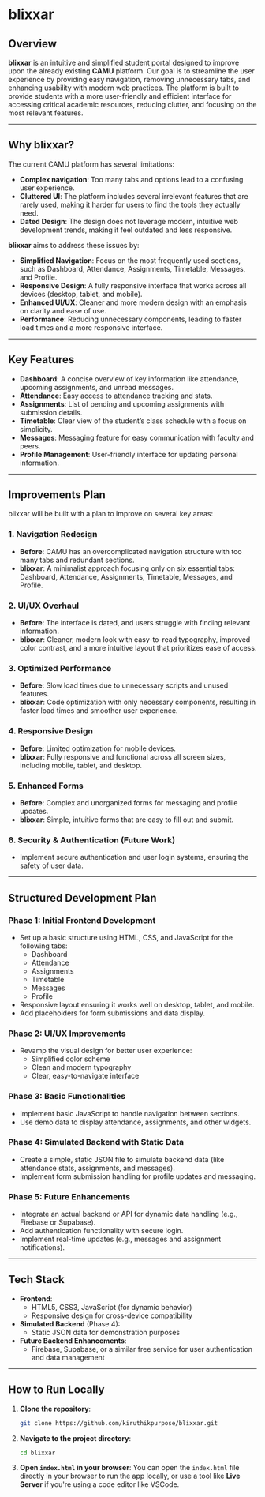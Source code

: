 # blixxar

## Overview

**blixxar** is an intuitive and simplified student portal designed to improve upon the already existing **CAMU** platform. Our goal is to streamline the user experience by providing easy navigation, removing unnecessary tabs, and enhancing usability with modern web practices. The platform is built to provide students with a more user-friendly and efficient interface for accessing critical academic resources, reducing clutter, and focusing on the most relevant features.

---

## Why blixxar?

The current CAMU platform has several limitations:
- **Complex navigation**: Too many tabs and options lead to a confusing user experience.
- **Cluttered UI**: The platform includes several irrelevant features that are rarely used, making it harder for users to find the tools they actually need.
- **Dated Design**: The design does not leverage modern, intuitive web development trends, making it feel outdated and less responsive.
  
**blixxar** aims to address these issues by:
- **Simplified Navigation**: Focus on the most frequently used sections, such as Dashboard, Attendance, Assignments, Timetable, Messages, and Profile.
- **Responsive Design**: A fully responsive interface that works across all devices (desktop, tablet, and mobile).
- **Enhanced UI/UX**: Cleaner and more modern design with an emphasis on clarity and ease of use.
- **Performance**: Reducing unnecessary components, leading to faster load times and a more responsive interface.

---

## Key Features

- **Dashboard**: A concise overview of key information like attendance, upcoming assignments, and unread messages.
- **Attendance**: Easy access to attendance tracking and stats.
- **Assignments**: List of pending and upcoming assignments with submission details.
- **Timetable**: Clear view of the student’s class schedule with a focus on simplicity.
- **Messages**: Messaging feature for easy communication with faculty and peers.
- **Profile Management**: User-friendly interface for updating personal information.

---

## Improvements Plan

blixxar will be built with a plan to improve on several key areas:

### 1. **Navigation Redesign**
   - **Before**: CAMU has an overcomplicated navigation structure with too many tabs and redundant sections.
   - **blixxar**: A minimalist approach focusing only on six essential tabs: Dashboard, Attendance, Assignments, Timetable, Messages, and Profile.
   
### 2. **UI/UX Overhaul**
   - **Before**: The interface is dated, and users struggle with finding relevant information.
   - **blixxar**: Cleaner, modern look with easy-to-read typography, improved color contrast, and a more intuitive layout that prioritizes ease of access.

### 3. **Optimized Performance**
   - **Before**: Slow load times due to unnecessary scripts and unused features.
   - **blixxar**: Code optimization with only necessary components, resulting in faster load times and smoother user experience.

### 4. **Responsive Design**
   - **Before**: Limited optimization for mobile devices.
   - **blixxar**: Fully responsive and functional across all screen sizes, including mobile, tablet, and desktop.

### 5. **Enhanced Forms**
   - **Before**: Complex and unorganized forms for messaging and profile updates.
   - **blixxar**: Simple, intuitive forms that are easy to fill out and submit.

### 6. **Security & Authentication (Future Work)**
   - Implement secure authentication and user login systems, ensuring the safety of user data.

---

## Structured Development Plan

### **Phase 1: Initial Frontend Development**
- Set up a basic structure using HTML, CSS, and JavaScript for the following tabs:
  - Dashboard
  - Attendance
  - Assignments
  - Timetable
  - Messages
  - Profile
- Responsive layout ensuring it works well on desktop, tablet, and mobile.
- Add placeholders for form submissions and data display.

### **Phase 2: UI/UX Improvements**
- Revamp the visual design for better user experience:
  - Simplified color scheme
  - Clean and modern typography
  - Clear, easy-to-navigate interface

### **Phase 3: Basic Functionalities**
- Implement basic JavaScript to handle navigation between sections.
- Use demo data to display attendance, assignments, and other widgets.

### **Phase 4: Simulated Backend with Static Data**
- Create a simple, static JSON file to simulate backend data (like attendance stats, assignments, and messages).
- Implement form submission handling for profile updates and messaging.

### **Phase 5: Future Enhancements**
- Integrate an actual backend or API for dynamic data handling (e.g., Firebase or Supabase).
- Add authentication functionality with secure login.
- Implement real-time updates (e.g., messages and assignment notifications).

---

## Tech Stack

- **Frontend**: 
  - HTML5, CSS3, JavaScript (for dynamic behavior)
  - Responsive design for cross-device compatibility
- **Simulated Backend** (Phase 4):
  - Static JSON data for demonstration purposes
- **Future Backend Enhancements**:
  - Firebase, Supabase, or a similar free service for user authentication and data management

---

## How to Run Locally

1. **Clone the repository**:
   ```bash
   git clone https://github.com/kiruthikpurpose/blixxar.git
   ```

2. **Navigate to the project directory**:
   ```bash
   cd blixxar
   ```

3. **Open `index.html` in your browser**:
   You can open the `index.html` file directly in your browser to run the app locally, or use a tool like **Live Server** if you're using a code editor like VSCode.

